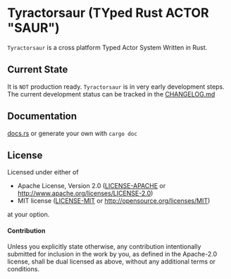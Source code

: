# Tyractorsaur (TYped Rust ACTOR "SAUR")

`Tyractorsaur` is a cross platform Typed Actor System Written in Rust.


## Current State

It is `NOT` production ready.
`Tyractorsaur` is in very early development steps. 
The current development status can be tracked in the [CHANGELOG.md](CHANGELOG.md)


## Documentation

[docs.rs](https://docs.rs/tyractorsaur/) or generate your own with `cargo doc`


## License

Licensed under either of

* Apache License, Version 2.0 ([LICENSE-APACHE](LICENSE-APACHE) or http://www.apache.org/licenses/LICENSE-2.0)
* MIT license ([LICENSE-MIT](LICENSE-MIT) or http://opensource.org/licenses/MIT)

at your option.


#### Contribution

Unless you explicitly state otherwise, any contribution intentionally submitted
for inclusion in the work by you, as defined in the Apache-2.0 license, shall be
dual licensed as above, without any additional terms or conditions.